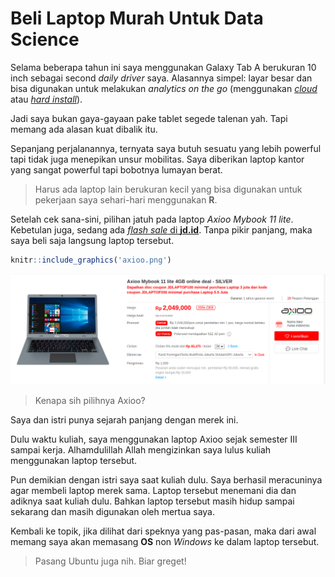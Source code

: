 Beli Laptop Murah Untuk Data Science
================

Selama beberapa tahun ini saya menggunakan Galaxy Tab A berukuran 10
inch sebagai second *daily driver* saya. Alasannya simpel: layar besar
dan bisa digunakan untuk melakukan *analytics on the go* (menggunakan
[*cloud*](https://ikanx101.github.io/blog/r-cloud/) atau [*hard
install*](https://passingthroughresearcher.wordpress.com/2019/06/12/analytics-on-the-go-cara-install-r-ke-gadget-android/)).

Jadi saya bukan gaya-gayaan pake tablet segede talenan yah. Tapi memang
ada alasan kuat dibalik itu.

Sepanjang perjalanannya, ternyata saya butuh sesuatu yang lebih powerful
tapi tidak juga menepikan unsur mobilitas. Saya diberikan laptop kantor
yang sangat powerful tapi bobotnya lumayan berat.

> Harus ada laptop lain berukuran kecil yang bisa digunakan untuk
> pekerjaan saya sehari-hari menggunakan **R**.

Setelah cek sana-sini, pilihan jatuh pada laptop *Axioo Mybook 11 lite*.
Kebetulan juga, sedang ada [*flash sale* di
**jd.id**](https://www.jd.id/product/axioo-mybook-11-lite-4gb-online-deal-silver_603033132/603034079.html).
Tanpa pikir panjang, maka saya beli saja langsung laptop tersebut.

``` r
knitr::include_graphics('axioo.png')
```

<img src="axioo.png" width="1192" />

> Kenapa sih pilihnya Axioo?

Saya dan istri punya sejarah panjang dengan merek ini.

Dulu waktu kuliah, saya menggunakan laptop Axioo sejak semester III
sampai kerja. Alhamdulillah Allah mengizinkan saya lulus kuliah
menggunakan laptop tersebut.

Pun demikian dengan istri saya saat kuliah dulu. Saya berhasil
meracuninya agar membeli laptop merek sama. Laptop tersebut menemani dia
dan adiknya saat kuliah dulu. Bahkan laptop tersebut masih hidup sampai
sekarang dan masih digunakan oleh mertua saya.

Kembali ke topik, jika dilihat dari speknya yang pas-pasan, maka dari
awal memang saya akan memasang **OS** non *Windows* ke dalam laptop
tersebut.

> Pasang Ubuntu juga nih. Biar greget\!
